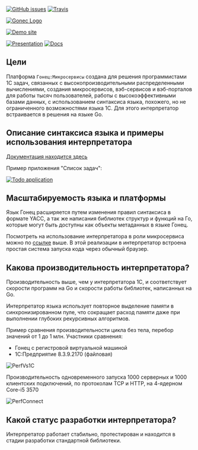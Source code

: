 [![GitHub issues](https://img.shields.io/github/issues/covrom/gonec.svg)](https://github.com/shinanca/gonec/issues) [![Travis](https://travis-ci.org/covrom/gonec.svg?branch=master)](https://github.com/shinanca/gonec/releases)

[![Gonec Logo](/extra/gonec.png)](https://github.com/shinanca/gonec/releases)

[![Demo site](/extra/button_play.png)](https://gonec.herokuapp.com/)

[![Presentation](/extra/button_ppt.png)](https://gitpitch.com/covrom/gonec)
[![Docs](/extra/button_doc.png)](https://github.com/shinanca/gonec/wiki)

## Цели

Платформа `Гонец:Микросервисы` создана для решения программистами 1С задач, связанных с высокопроизводительными распределенными вычислениями, создания микросервисов, вэб-сервисов и вэб-порталов для работы тысяч пользователей, работы с высокоэффективными базами данных, с использованием синтаксиса языка, похожего, но не ограниченного возможностями языка 1С. Для этого интерпретатор встраивается в решения на языке Go.

## Описание синтаксиса языка и примеры использования интерпретатора

[Документация находится здесь](https://github.com/shinanca/gonec/wiki)

Пример приложения "Список задач":

[![Todo application](/extra/TODOApp.png)](https://github.com/shinanca/gonec/wiki/%D0%9F%D1%80%D0%B8%D0%BC%D0%B5%D1%80-%D1%81%D0%BF%D0%B8%D1%81%D0%BE%D0%BA-%D0%B7%D0%B0%D0%B4%D0%B0%D1%87)

## Масштабируемость языка и платформы
Язык Гонец расширяется путем изменения правил синтаксиса в формате YACC, а так же написания библиотек структур и функций на Го, которые могут быть доступны как объекты метаданных в языке Гонец.

Посмотреть на использование интерпретатора в роли микросервиса можно по [ссылке](https://gonec.herokuapp.com/) выше.
В этой реализации в интерпретатор встроена простая система запуска кода через обычный браузер.

## Какова производительность интерпретатора?
Производительность выше, чем у интерпретатора 1С, и соответствует скорости программ на Go и скорости работы библиотек, написанных на Go.

Интерпретатор языка использует повторное выделение памяти в синхронизированном пуле, что сокращает расход памяти даже при выполнении глубоких рекурсивных алгоритмов.

Пример сравнения производительности цикла без тела, перебор значений от 1 до 1 млн.
Участники сравнения:
* Гонец с регистровой виртуальной машиной
* 1С:Предприятие 8.3.9.2170 (файловая)

![PerfVs1C](/extra/perf1c.gif)

Производительность одновременного запуска 1000 серверных и 1000 клиентских подключений, по протоколам TCP и HTTP, на 4-ядерном Core-i5 3570

![PerfConnect](/extra/http_perfomance.png)

## Какой статус разработки интерпретатора?
Интерпретатор работает стабильно, протестирован и находится в стадии разработки стандартной библиотеки.
